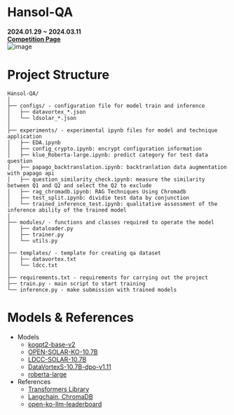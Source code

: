 # Hansol-QA
**2024.01.29 ~ 2024.03.11**  
[**Competition Page**](https://dacon.io/competitions/official/236216/overview/description)  
![image](https://github.com/KU-BIG/KUBIG_2024_SPRING/assets/104672441/1694a3fe-da66-46af-93c9-efdd070010d0)
# Project Structure
```
Hansol-QA/
│
├── configs/ - configuration file for model train and inference
│   ├── datavortex_*.json
│   └── ldsolar_*.json
│
├── experiments/ - experimental ipynb files for model and technique application
│   ├── EDA.ipynb
│   ├── config_crypto.ipynb: encrypt configuration information
│   ├── klue_Roberta-large.ipynb: predict category for test data question
│   ├── papago_backtranslation.ipynb: backtranlation data augmentation with papago api
│   ├── question_similarity_check.ipynb: measure the similarity between Q1 and Q2 and select the Q2 to exclude
│   ├── rag_chromadb.ipynb: RAG Techniques Using Chromadb
│   ├── test_split.ipynb: dividie test data by conjunction
│   └── trained_inference_test.ipynb: qualitative assessment of the inference ability of the trained model
│
├── modules/ - functions and classes required to operate the model
│   ├── dataloader.py
│   ├── trainer.py
│   └── utils.py
│
├── templates/ - template for creating qa dataset
│   ├── datavortex.txt
│   └── ldcc.txt
│
├── requirements.txt - requirements for carrying out the project
├── train.py - main script to start training
└── inference.py - make submission with trained models
```
# Models & References
- Models
  - [kogpt2-base-v2](https://huggingface.co/skt/kogpt2-base-v2)
  - [OPEN-SOLAR-KO-10.7B](https://huggingface.co/beomi/OPEN-SOLAR-KO-10.7B)
  - [LDCC-SOLAR-10.7B](https://huggingface.co/LDCC/LDCC-SOLAR-10.7B)
  - [DataVortexS-10.7B-dpo-v1.11](https://huggingface.co/Edentns/DataVortexS-10.7B-dpo-v1.11)
  - [roberta-large](https://huggingface.co/klue/roberta-large)
- References
  - [Transformers Library](https://huggingface.co/docs/transformers/index)
  - [Langchain, ChromaDB](https://python.langchain.com/docs/integrations/vectorstores/chroma)
  - [open-ko-llm-leaderboard](https://huggingface.co/spaces/upstage/open-ko-llm-leaderboard)
